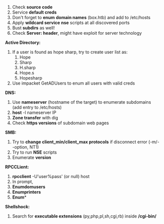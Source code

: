 ﻿
1. Check **source code**
2. Service **default creds**
3. Don't forget to **enum** **domain names** (box.htb) and add to /etc/hosts
4. Apply **wildcard service** **nse** scripts at all discovered ports
5. Bust **subdirs** as well!
6. Check **Server: header**, might have exploit for server technology

**Active Directory:**

1. If a user is found as hope sharp, try to create user list as:
	1. Hope
	10. Sharp
	11. H.sharp
	12. Hope.s
	13. Hopesharp
2. Use impacket GetADUsers to enum all users with valid creds

**DNS:**
1. Use **nameserver** (hostname of the target) to enumerate subdomains (add entry to
/etc/hosts)
4. **host** -l nameserver IP
5. **Zone transfer** with dig
6. Check **https versions** of subdomain web pages

**SMB:**
1. Try to **change client_min/client_max protocols** if disconnect error (-m/--option, NT1)
8. Try to run **NSE** scripts
9. Enumerate **version**

**RPCCLient:**
1. **rpcclient** -U'user%pass' (or null) host
12. In prompt,
13. **Enumdomusers**
14. **Enumprinters**
15. **Enum***

**Shellshock:**
1. Search for **executable extensions** (py,php,pl,sh,cgi,rb) inside **/cgi-bin/**
